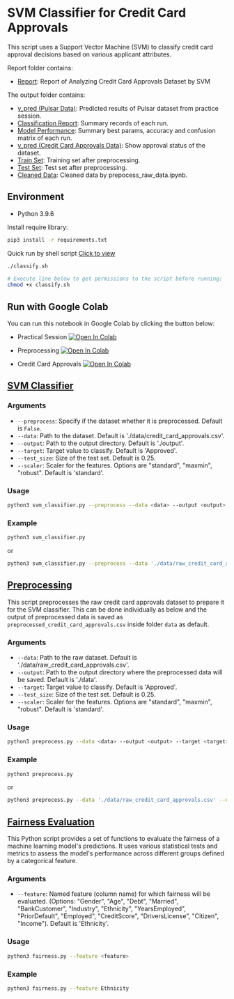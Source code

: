 # SVM Classifier for Credit Card Approvals

This script uses a Support Vector Machine (SVM) to classify credit card approval decisions based on various applicant attributes.

Report folder contains:
- [Report](report/Credit_Card_Approvals_Report.pdf): Report of Analyzing Credit Card Approvals Dataset by SVM

The output folder contains:
- [y_pred (Pulsar Data)](output/y_pred_pulsa.csv): Predicted results of Pulsar dataset from practice session.
- [Classification Report](output/classification_report.csv): Summary records of each run.
- [Model Performance](output/model_performance.csv): Summary best params, accuracy and confusion matrix of each run.
- [y_pred (Credit Card Approvals Data)](output/y_red.csv): Show approval status of the dataset.
- [Train Set](output/train_set.csv): Training set after preprocessing.
- [Test Set](output/test_set.csv): Test set after preprocessing.
- [Cleaned Data](output/clean_data_from_notebook.csv): Cleaned data by prepocess_raw_data.ipynb.


## Environment
- Python 3.9.6

Install require library:
```bash
pip3 install -r requirements.txt
```

Quick run by shell script [Click to view](classify.sh)
```bash
./classify.sh

# Execute line below to get permissions to the script before running:
chmod +x classify.sh
```

## Run with Google Colab
You can run this notebook in Google Colab by clicking the button below:

- Practical Session
[![Open In Colab](https://colab.research.google.com/assets/colab-badge.svg)](https://drive.google.com/file/d/19tSCIFZSYzyve8tXRX6XcPqsPzDtIpoU/view?usp=sharing)

- Preprocessing
[![Open In Colab](https://colab.research.google.com/assets/colab-badge.svg)](https://drive.google.com/file/d/1vvBdxLtQdWCcyZddEPGAvbH1OgIX3aDp/view?usp=sharing)

- Credit Card Approvals
[![Open In Colab](https://colab.research.google.com/assets/colab-badge.svg)](https://drive.google.com/file/d/19tSCIFZSYzyve8tXRX6XcPqsPzDtIpoU/view?usp=sharing)

## [SVM Classifier](svm_classifier.py)

### Arguments

- `--preprocess`: Specify if the dataset whether it is preprocessed. Default is `False`.
- `--data`: Path to the dataset. Default is './data/credit_card_approvals.csv'.
- `--output`: Path to the output directory. Default is './output'.
- `--target`: Target value to classify. Default is 'Approved'.
- `--test_size`: Size of the test set. Default is 0.25.
- `--scaler`: Scaler for the features. Options are "standard", "maxmin", "robust". Default is 'standard'.

### Usage

```bash
python3 svm_classifier.py --preprocess --data <data> --output <output> --target <target> --test_size <test_size> --scaler <scaler>
```

### Example
```bash
python3 svm_classifier.py
```
or
```bash
python3 svm_classifier.py --preprocess --data './data/raw_credit_card_approvals.csv' --output './output' --target 'Approved' --test_size 0.25 --scaler 'standard'
```

## [Preprocessing](preproccessing.py)
This script preprocesses the raw credit card approvals dataset to prepare it for the SVM classifier.
This can be done individually as below and the output of preprocessed data is saved as `preprocessed_credit_card_approvals.csv` inside folder `data` as default.

### Arguments

- `--data`: Path to the raw dataset. Default is './data/raw_credit_card_approvals.csv'.
- `--output`: Path to the output directory where the preprocessed data will be saved. Default is './data'.
- `--target`: Target value to classify. Default is 'Approved'.
- `--test_size`: Size of the test set. Default is 0.25.
- `--scaler`: Scaler for the features. Options are "standard", "maxmin", "robust". Default is 'standard'.

### Usage

```bash
python3 preprocess.py --data <data> --output <output> --target <target> --test_size <test_size> --scaler <scaler>
```

### Example

```bash
python3 preprocess.py
```
or
```bash
python3 preprocess.py --data './data/raw_credit_card_approvals.csv' --output './data' --target 'Approved' --test_size 0.25 --scaler 'standard'
```

## [Fairness Evaluation](fairness.py)

This Python script provides a set of functions to evaluate the fairness of a machine learning model's predictions. It uses various statistical tests and metrics to assess the model's performance across different groups defined by a categorical feature.

### Arguments

- `--feature`: Named feature (column name) for which fairness will be evaluated. (Options: "Gender", "Age", "Debt", "Married", "BankCustomer", "Industry", "Ethnicity", "YearsEmployed", "PriorDefault", "Employed", "CreditScore", "DriversLicense", "Citizen", "Income"). Default is 'Ethnicity'.

### Usage

```bash
python3 fairness.py --feature <feature>
```

### Example
```bash
python3 fairness.py --feature Ethnicity
```